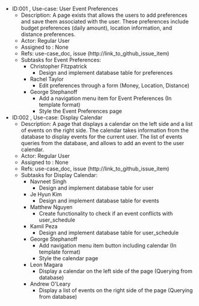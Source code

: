 * ID:001 , Use-case: User Event Preferences
    * Description: A page exists that allows the users to add preferences and save them associated with the user. These preferences include budget preferences (daily amount), location information, and distance preferences.
    * Actor: Regular User
    * Assigned to : None
    * Refs: use-case_doc, issue (http://link_to_github_issue_item)
    * Subtasks for Event Preferences:
      * Christopher Fitzpatrick
        * Design and implement database table for preferences
      * Rachel Taylor
        * Edit preferences through a form (Money, Location, Distance)
      * George Stephanoff
        * Add a navigation menu item for Event Preferences (In template format)
        * Style the Event Preferences page
* ID:002 , Use-case: Display Calendar
    * Description: A page that displays a calendar on the left side and a list of events on the right side. The calendar takes information from the database to display events for the current user. The list of events queries from the database, and allows to add an event to the user calendar.
    * Actor: Regular User
    * Assigned to : None
    * Refs: use-case_doc, issue (http://link_to_github_issue_item)
    * Subtasks for Display Calendar:
      * Navneet Singh
        * Design and implement database table for user
      * Je Hyun Kim
        * Design and implement database table for events
      * Matthew Nguyen
        * Create functionality to check if an event conflicts with user_schedule
      * Kamil Peza
        * Design and implement database table for user_schedule
      * George Stephanoff
        * Add navigation menu item button including calendar (In template format)
        * Style the calendar page
      * Leon Magara
        * Display a calendar on the left side of the page (Querying from database)
      * Andrew O'Leary
        * Display a list of events on the right side of the page (Querying from database)




      
